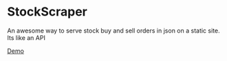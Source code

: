# StockScraper

An awesome way to serve stock buy and sell orders in json on a static site.
Its like an API

[Demo](http://spetex.cz/stocks/)
